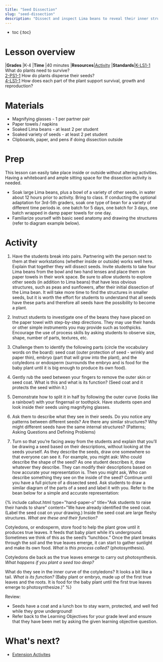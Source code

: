 ```yaml
---
title: "Seed Dissection"
slug: "seed-dissection"
description: "Dissect and inspect Lima beans to reveal their inner structure"
---
```


* toc
{:toc}

# Lesson overview

|**Grades**   |K-4
|**Time**     |40 minutes
|**Resources**|[Activity](#activity)
|**Standards**|[K-LS1-1](https://www.nextgenscience.org/pe/k-ls1-1-molecules-organisms-structures-and-processes) What do plants need to survive?<br>[2-PS1-1](https://www.nextgenscience.org/pe/2-ps1-1-matter-and-its-interactions) How do plants disperse their seeds?<br>[4-LS1-1](https://www.nextgenscience.org/dci-arrangement/4-ls1-molecules-organisms-structures-and-processes) How does each part of the plant support survival, growth and reproduction?

# Materials

- Magnifying glasses - 1 per partner pair
- Paper towels / napkins
- Soaked Lima beans - at least 2 per student
- Soaked variety of seeds - at least 2 pet student
- Clipboards, paper, and pens if doing dissection outside

# Prep

This lesson can easily take place inside or outside without altering activities. Having a whiteboard and ample sitting space for the dissection activity is needed.

- Soak large Lima beans, plus a bowl of a variety of other seeds, in water about 12 hours prior to activity. Bring to class. If conducting the optional adaptation for 3rd-5th graders, soak one type of bean for a variety of different time periods ie. one batch for 5 days, one batch for 3 days, one batch wrapped in damp paper towels for one day.
- Familiarize yourself with basic seed anatomy and drawing the structures (refer to diagram example below).

# Activity

1) Have the students break into pairs. Partnering with the person next to them at their workstations (whether inside or outside) works well here. Explain that together they will dissect seeds. Invite students to take four Lima beans from the bowl and two hand lenses and place them on paper towels in their work space. Be sure to allow students to explore other seeds (in addition to Lima beans) that have less obvious structures, such as peas and sunflowers, after their initial dissection of the Lima bean. It will take more time to find the structures in smaller seeds, but it is worth the effort for students to understand that all seeds have these parts and therefore all seeds have the possibility to become a plant.

2) Instruct students to investigate one of the beans they have placed on the paper towel with step-by-step directions. They may use their hands or other simple instruments you may provide such as toothpicks. Encourage the use of process skills by asking students to observe size, shape, number of parts, textures, etc.

3) Challenge them to identify the following parts (circle the vocabulary words on the board): seed coat (outer protection of seed - wrinkly and paper thin), embryo (part that will grow into the plant), and the cotyledons or endosperm (surrounds the embryo and is food for the baby plant until it is big enough to produce its own food).

4) Gently rub the seed between your fingers to remove the outer skin or seed coat. What is this and what is its function? (Seed coat and it protects the seed within it.)

5) Demonstrate how to split it in half by following the outer curve (looks like a rainbow!) with your fingernail or toothpick. Have students open and look inside their seeds using magnifying glasses.

6) Ask them to describe what they see in their seeds. Do you notice any patterns between different seeds? Are there any similar structures? Why might different seeds have the same internal structures? (Patterns; Asking Questions and Defining Problems)

7) Turn so that you’re facing away from the students and explain that you’ll be drawing a seed based on their descriptions, without looking at the seeds yourself. As they describe the seeds, draw one somewhere so that everyone can see it. For example, you might ask: Who could describe the shape of the seed? As one student describes it, draw whatever they describe. They can modify their descriptions based on how accurate your representation is. Then you might ask, Who can describe something they see on the inside of the seed? Continue until you have a full picture of a dissected seed. Ask students to draw a similar diagram of the parts of a seed and label it with you. Refer to the bean below for a simple and accurate representation:

{%
include callout.html
type="hand-paper-o"
title="Ask students to raise their hands to share"
content="We have already identified the seed coat. (Label the seed coat on your drawing.) Inside the seed coat are large fleshy structures. _What are these and their function?_

Cotyledons, or endosperm, store food to help the plant grow until it produces true leaves. It feeds that baby plant while it’s underground. Sometimes we think of this as the seed’s “lunchbox.” Once the plant breaks through the soil and the true leaves emerge, it can start to gather sunlight and make its own food. _What is this process called?_ (photosynthesis).

Cotyledons die back as the true leaves emerge to carry out photosynthesis. _What happens if you plant a seed too deep?_

What do they see in the inner curve of the cotyledons? It looks a bit like a tail. _What is its function?_ (Baby plant or embryo, made up of the first true leaves and the roots. It is food for the baby plant until the first true leaves emerge to photosynthesize.)"
%}

Review:

- Seeds have a coat and a lunch box to stay warm, protected, and well fed while they grow underground!
- Refer back to the Learning Objectives for your grade level and ensure that they have been met by asking the given learning objective question.

# What's next?

* [Extension Activites](../seeds/extension.md)
